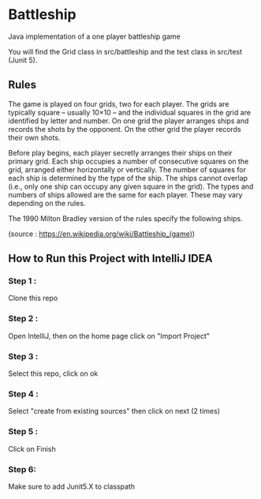 # Battleship
Java implementation of a one player battleship game

You will find the Grid class in src/battleship and the test class in src/test (Junit 5).

## Rules 

The game is played on four grids, two for each player. The grids are typically square – usually 10×10 – and the individual squares in the grid are identified by letter and number. On one grid the player arranges ships and records the shots by the opponent. On the other grid the player records their own shots.

Before play begins, each player secretly arranges their ships on their primary grid. Each ship occupies a number of consecutive squares on the grid, arranged either horizontally or vertically. The number of squares for each ship is determined by the type of the ship. The ships cannot overlap (i.e., only one ship can occupy any given square in the grid). The types and numbers of ships allowed are the same for each player. These may vary depending on the rules.

The 1990 Milton Bradley version of the rules specify the following ships.

(source : https://en.wikipedia.org/wiki/Battleship_(game))


## How to Run this Project with IntelliJ IDEA

### Step 1 :
Clone this repo

### Step 2 :
Open IntelliJ, then on the home page click on "Import Project"

### Step 3 :
Select this repo, click on ok

### Step 4 : 
Select "create from existing sources" then click on next (2 times)

### Step 5 : 
Click on Finish

### Step 6:
Make sure to add Junit5.X to classpath


